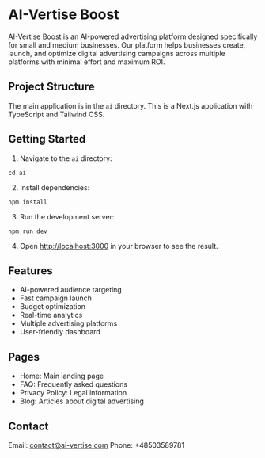 # AI-Vertise Boost

AI-Vertise Boost is an AI-powered advertising platform designed specifically for small and medium businesses. Our platform helps businesses create, launch, and optimize digital advertising campaigns across multiple platforms with minimal effort and maximum ROI.

## Project Structure

The main application is in the `ai` directory. This is a Next.js application with TypeScript and Tailwind CSS.

## Getting Started

1. Navigate to the `ai` directory:
```
cd ai
```

2. Install dependencies:
```
npm install
```

3. Run the development server:
```
npm run dev
```

4. Open [http://localhost:3000](http://localhost:3000) in your browser to see the result.

## Features

- AI-powered audience targeting
- Fast campaign launch
- Budget optimization
- Real-time analytics
- Multiple advertising platforms
- User-friendly dashboard

## Pages

- Home: Main landing page
- FAQ: Frequently asked questions
- Privacy Policy: Legal information
- Blog: Articles about digital advertising

## Contact

Email: contact@ai-vertise.com
Phone: +48503589781
